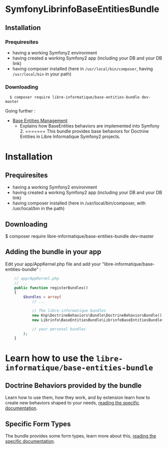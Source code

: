 # SymfonyLibrinfoBaseEntitiesBundle

## Installation

### Prequiresites

* having a working Symfony2 environment
* having created a working Symfony2 app (including your DB and your DB link)
* having composer installed (here in ```/usr/local/bin/composer```, having ```/usr/local/bin``` in your path)

### Downloading

```
  $ composer require libre-informatique/base-entities-bundle dev-master
```

Going further :

* [Base Entities Management](Resources/doc/base_entities_management.md)
    * Explains how BaseEntities behaviors are implemented into Symfony 2.
=======
This bundle provides base behaviors for Doctrine Entities in Libre Informatique Symfony2 projects.

Installation
============

Prequiresites
-------------

- having a working Symfony2 environment
- having created a working Symfony2 app (including your DB and your DB link)
- having composer installed (here in /usr/local/bin/composer, with /usr/local/bin in the path)

Downloading
-----------

  $ composer require libre-informatique/base-entities-bundle dev-master

Adding the bundle in your app
-----------------------------

Edit your app/AppKernel.php file and add your "libre-informatique/base-entities-bundle" :

```php
    // app/AppKernel.php
    // ...
    public function registerBundles()
    {
        $bundles = array(
            // ...

            // The libre-informatique bundles
            new Knp\DoctrineBehaviors\Bundle\DoctrineBehaviorsBundle(),
            new Librinfo\BaseEntitiesBundle\LibrinfoBaseEntitiesBundle(),

            // your personal bundles
        );
    }
```

Learn how to use the ```libre-informatique/base-entities-bundle```
==================================================================

Doctrine Behaviors provided by the bundle
-----------------------------------------

Learn how to use them, how they work, and by extension learn how to create new behaviors shaped to your needs, [reading the specific documentation](Resources/doc/base_entities_management.md).

Specific Form Types
-------------------

The bundle provides some form types, learn more about this, [reading the specific documentation](Resources/doc/README-FormTypes.md).

